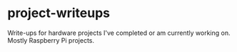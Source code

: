 # project-writeups
Write-ups for hardware projects I've completed or am currently working on. Mostly Raspberry Pi projects.
